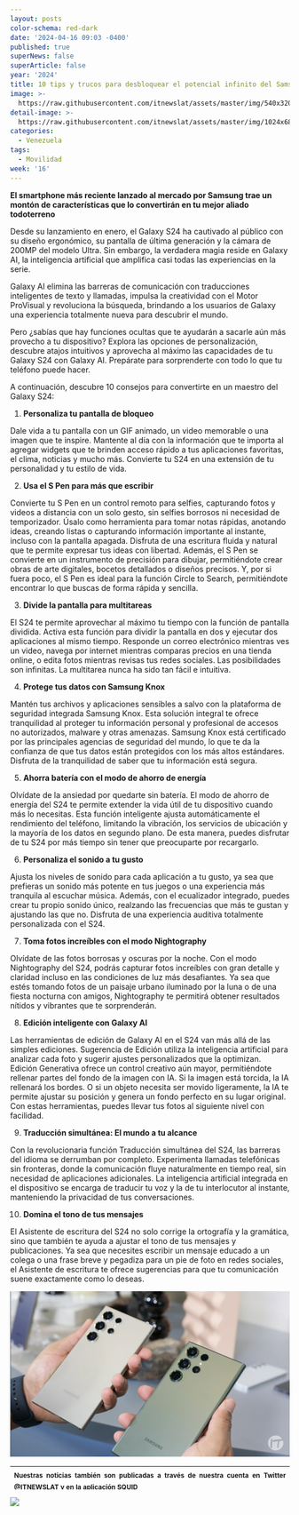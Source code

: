 ```yaml
---
layout: posts
color-schema: red-dark
date: '2024-04-16 09:03 -0400'
published: true
superNews: false
superArticle: false
year: '2024'
title: 10 tips y trucos para desbloquear el potencial infinito del Samsung Galaxy S24
image: >-
  https://raw.githubusercontent.com/itnewslat/assets/master/img/540x320/Usando-S24-p.jpg
detail-image: >-
  https://raw.githubusercontent.com/itnewslat/assets/master/img/1024x680/Usando-S24-g.jpg
categories:
  - Venezuela
tags:
  - Movilidad
week: '16'
---
```

**El smartphone más reciente lanzado al mercado por Samsung trae un montón de características que lo convertirán en tu mejor aliado todoterreno**

Desde su lanzamiento en enero, el Galaxy S24 ha cautivado al público con su diseño ergonómico, su pantalla de última generación y la cámara de 200MP del modelo Ultra. Sin embargo, la verdadera magia reside en Galaxy AI, la inteligencia artificial que amplifica casi todas las experiencias en la serie.

Galaxy AI elimina las barreras de comunicación con traducciones inteligentes de texto y llamadas, impulsa la creatividad con el Motor ProVisual y revoluciona la búsqueda, brindando a los usuarios de Galaxy una experiencia totalmente nueva para descubrir el mundo.

Pero ¿sabías que hay funciones ocultas que te ayudarán a sacarle aún más provecho a tu dispositivo? Explora las opciones de personalización, descubre atajos intuitivos y aprovecha al máximo las capacidades de tu Galaxy S24 con Galaxy AI. Prepárate para sorprenderte con todo lo que tu teléfono puede hacer.

A continuación, descubre 10 consejos para convertirte en un maestro del Galaxy S24:

1. **Personaliza tu pantalla de bloqueo**

Dale vida a tu pantalla con un GIF animado, un video memorable o una imagen que te inspire. Mantente al día con la información que te importa al agregar widgets que te brinden acceso rápido a tus aplicaciones favoritas, el clima, noticias y mucho más. Convierte tu S24 en una extensión de tu personalidad y tu estilo de vida.

2. **Usa el S Pen para más que escribir**

Convierte tu S Pen en un control remoto para selfies, capturando fotos y videos a distancia con un solo gesto, sin selfies borrosos ni necesidad de temporizador. Úsalo como herramienta para tomar notas rápidas, anotando ideas, creando listas o capturando información importante al instante, incluso con la pantalla apagada. Disfruta de una escritura fluida y natural que te permite expresar tus ideas con libertad. Además, el S Pen se convierte en un instrumento de precisión para dibujar, permitiéndote crear obras de arte digitales, bocetos detallados o diseños precisos. Y, por si fuera poco, el S Pen es ideal para la función Circle to Search, permitiéndote encontrar lo que buscas de forma rápida y sencilla.

3. **Divide la pantalla para multitareas**

El S24 te permite aprovechar al máximo tu tiempo con la función de pantalla dividida. Activa esta función para dividir la pantalla en dos y ejecutar dos aplicaciones al mismo tiempo. Responde un correo electrónico mientras ves un video, navega por internet mientras comparas precios en una tienda online, o edita fotos mientras revisas tus redes sociales. Las posibilidades son infinitas. La multitarea nunca ha sido tan fácil e intuitiva.

4. **Protege tus datos con Samsung Knox**

Mantén tus archivos y aplicaciones sensibles a salvo con la plataforma de seguridad integrada Samsung Knox. Esta solución integral te ofrece tranquilidad al proteger tu información personal y profesional de accesos no autorizados, malware y otras amenazas. Samsung Knox está certificado por las principales agencias de seguridad del mundo, lo que te da la confianza de que tus datos están protegidos con los más altos estándares. Disfruta de la tranquilidad de saber que tu información está segura.

5. **Ahorra batería con el modo de ahorro de energía**

Olvídate de la ansiedad por quedarte sin batería. El modo de ahorro de energía del S24 te permite extender la vida útil de tu dispositivo cuando más lo necesitas. Esta función inteligente ajusta automáticamente el rendimiento del teléfono, limitando la vibración, los servicios de ubicación y la mayoría de los datos en segundo plano. De esta manera, puedes disfrutar de tu S24 por más tiempo sin tener que preocuparte por recargarlo.

6. **Personaliza el sonido a tu gusto**

Ajusta los niveles de sonido para cada aplicación a tu gusto, ya sea que prefieras un sonido más potente en tus juegos o una experiencia más tranquila al escuchar música. Además, con el ecualizador integrado, puedes crear tu propio sonido único, realzando las frecuencias que más te gustan y ajustando las que no. Disfruta de una experiencia auditiva totalmente personalizada con el S24.

7. **Toma fotos increíbles con el modo Nightography**

Olvídate de las fotos borrosas y oscuras por la noche. Con el modo Nightography del S24, podrás capturar fotos increíbles con gran detalle y claridad incluso en las condiciones de luz más desafiantes. Ya sea que estés tomando fotos de un paisaje urbano iluminado por la luna o de una fiesta nocturna con amigos, Nightography te permitirá obtener resultados nítidos y vibrantes que te sorprenderán.

8. **Edición inteligente con Galaxy AI**

Las herramientas de edición de Galaxy AI en el S24 van más allá de las simples ediciones. Sugerencia de Edición utiliza la inteligencia artificial para analizar cada foto y sugerir ajustes personalizados que la optimizan. Edición Generativa ofrece un control creativo aún mayor, permitiéndote rellenar partes del fondo de la imagen con IA. Si la imagen está torcida, la IA rellenará los bordes. O si un objeto necesita ser movido ligeramente, la IA te permite ajustar su posición y genera un fondo perfecto en su lugar original. Con estas herramientas, puedes llevar tus fotos al siguiente nivel con facilidad.

9. **Traducción simultánea: El mundo a tu alcance**

Con la revolucionaria función Traducción simultánea del S24, las barreras del idioma se derrumban por completo. Experimenta llamadas telefónicas sin fronteras, donde la comunicación fluye naturalmente en tiempo real, sin necesidad de aplicaciones adicionales. La inteligencia artificial integrada en el dispositivo se encarga de traducir tu voz y la de tu interlocutor al instante, manteniendo la privacidad de tus conversaciones.

10. **Domina el tono de tus mensajes**

El Asistente de escritura del S24 no solo corrige la ortografía y la gramática, sino que también te ayuda a ajustar el tono de tus mensajes y publicaciones. Ya sea que necesites escribir un mensaje educado a un colega o una frase breve y pegadiza para un pie de foto en redes sociales, el Asistente de escritura te ofrece sugerencias para que tu comunicación suene exactamente como lo deseas.

![](https://raw.githubusercontent.com/itnewslat/assets/master/img/540x320/Usando-S24-p.jpg)

<table style="height: 42px;" width="569">
<tbody>
<tr>
<td style="text-align: justify;"><sub><strong>Nuestras noticias también son publicadas a través de nuestra cuenta en Twitter <a href="https://twitter.com/itnewslat?lang=es">@ITNEWSLAT</a> y en la aplicación <a href="https://squidapp.co/en/">SQUID</a></strong></sub></td>
</tr>
</tbody>
</table>

<img src="https://tracker.metricool.com/c3po.jpg?hash=56f88a41e39ab42c063cc51676587a04"/>
